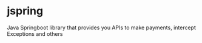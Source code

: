 # jspring
Java Springboot library that provides you APIs to make payments, intercept Exceptions and others
